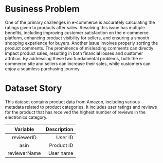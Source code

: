 #  Business Problem

One of the primary challenges in e-commerce is accurately calculating the ratings given to products after sales. Resolving this issue has multiple benefits, including improving customer satisfaction on the e-commerce platform, enhancing product visibility for sellers, and ensuring a smooth shopping experience for buyers. Another issue involves properly sorting the product comments. The prominence of misleading comments can directly impact product sales, resulting in both financial losses and customer attrition. By addressing these two fundamental problems, both the e-commerce site and sellers can increase their sales, while customers can enjoy a seamless purchasing journey.


#  Dataset Story

This dataset contains product data from Amazon, including various metadata related to product categories. It includes user ratings and reviews for the product that has received the highest number of reviews in the electronics category. 


| Variable   | Description  |
|:-------:| -----:|
| reviewerID  | User ID    |
| asin   | Product ID    |
| reviewerName     |  User name  |
 

